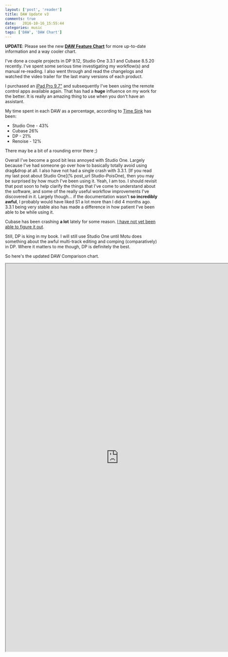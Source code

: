 ```yaml
---
layout: ['post', 'reader']
title: DAW Update v3
comments: true
date:   2016-10-16_15:55:44 
categories: music
tags: ['DAW', 'DAW Chart']
---
```


**UPDATE**: Please see the new [**DAW Feature Chart**](/DAW-Chart.html) for more up-to-date information and a way cooler chart.

I've done a couple projects in DP 9.12, Studio One 3.3.1 and Cubase 8.5.20 recently. I've spent some serious time investigating my workflow(s) and manual re-reading. I also went through and read the changelogs and watched the video trailer for the last many versions of each product.

I purchased an [iPad Pro 9.7"](http://www.apple.com/ipad-pro/) and subsequently I've been using the remote control apps available again. That has had a __huge__ influence on my work for the better. It is really an amazing thing to use when you don't have an assistant.

My time spent in each DAW as a percentage, according to [Time Sink](https://manytricks.com/timesink/) has been:

* Studio One - 43%
* Cubase 26%
* DP - 21%
* Renoise - 12% 
 
There may be a bit of a rounding error there ;)

Overall I've become a good bit less annoyed with Studio One. Largely because I've had someone go over how to basically totally avoid using drag&drop at all. I also have not had a single crash with 3.3.1. [If you read my last post about Studio One](% post_url Studio-PoisOne), then you may be surprised by how much I've been using it. Yeah, I am too. I should revisit that post soon to help clarify the things that I've come to understand about the software, and some of the really useful workflow improvements I've discovered in it. Largely though... if the documentation wasn't __so incredibly awful__, I probably would have liked S1 a lot more than I did 4 months ago. 3.3.1 being very stable also has made a difference in how patient I've been able to be while using it.

Cubase has been crashing __a lot__ lately for some reason. [I have not yet been able to figure it out](https://www.steinberg.net/forums/viewtopic.php?f=226&t=103301).

Still, DP is king in my book. I will still use Studio One until Motu does something about the awful multi-track editing and comping (comparatively) in DP. Where it matters to me though, DP is definitely the best.

So here's the updated DAW Comparison chart.

<iframe src="https://docs.google.com/spreadsheets/d/14dge-IJxBGQxSQ726f_xXiyRmz2RUC9SLrnRccr_MUk/edit?usp=sharing" height="1270" width="740"></iframe>
